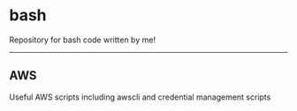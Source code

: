 # bash

Repository for bash code written by me!

---

## AWS
Useful AWS scripts including awscli and credential management scripts

